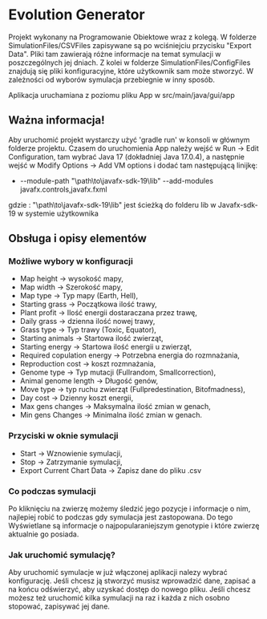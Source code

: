 # Evolution Generator

Projekt wykonany na Programowanie Obiektowe wraz z kolegą. W folderze SimulationFiles/CSVFiles zapisywane są po wciśniejciu przycisku "Export Data". Pliki tam zawierają różne informacje na temat symulacji w poszczególnych jej dniach. 
Z kolei w folderze SimulationFiles/ConfigFiles znajdują się pliki konfiguracyjne, które użytkownik sam może stworzyć. W zależności od wyborów symulacja przebiegnie w inny sposób. 

Aplikacja uruchamiana z poziomu pliku App w src/main/java/gui/app

## Ważna informacja!
Aby uruchomić projekt wystarczy użyć 'gradle run' w konsoli w głównym folderze projektu.
Czasem do uruchomienia App należy wejść w Run -> Edit Configuration, tam wybrać Java 17 (dokładniej Java 17.0.4), a  następnie wejść w Modify Options -> Add VM options i dodać tam następującą linijkę: 
* --module-path "\path\to\javafx-sdk-19\lib" --add-modules javafx.controls,javafx.fxml

gdzie : "\path\to\javafx-sdk-19\lib" jest ścieżką do folderu lib w Javafx-sdk-19 w systemie użytkownika

## Obsługa i opisy elementów

###  Możliwe wybory w konfiguracji 

* Map height -> wysokość mapy,
* Map width -> Szerokość mapy,
* Map type -> Typ mapy (Earth, Hell),
* Starting grass -> Początkowa ilość trawy,
* Plant profit -> Ilość energii dostaraczana przez trawę,
* Daily grass -> dzienna ilość nowej trawy,
* Grass type -> Typ trawy (Toxic, Equator),
* Starting animals -> Startowa ilość zwierząt,
* Starting energy -> Startowa ilość energii u zwierząt,
* Required copulation energy -> Potrzebna energia do rozmnażania,
* Reproduction cost -> koszt rozmnażania,
* Genome type -> Typ mutacji (Fullrandom, Smallcorrection),
* Animal genome length -> Długość genów,
* Move type -> typ ruchu zwierząt (Fullpredestination, Bitofmadness),
* Day cost -> Dzienny koszt energii,
* Max gens changes -> Maksymalna ilość zmian w genach,
* Min gens Changes -> Minimalna ilość zmian w genach.


### Przyciski w oknie symulacji

* Start -> Wznowienie symulacji,
* Stop -> Zatrzymanie symulacji,
* Export Current Chart Data -> Zapisz dane do pliku .csv

### Co podczas symulacji

Po kliknięciu na zwierzę możemy śledzić jego pozycje i informacje o nim, najlepiej robić to podczas gdy symulacja jest zastopowana. Do tego Wyświetlane są informacje o najpopularaniejszym genotypie i które zwierzę aktualnie go posiada.

### Jak uruchomić symulację?

Aby uruchomić symulacje w już włączonej aplikacji nalezy wybrać konfigurację. Jeśli chcesz ją stworzyć musisz wprowadzić dane, zapisać a na końcu odświerzyć, aby
uzyskać dostęp do nowego pliku. Jeśli chcesz możesz też uruchomić kilka symulacji na raz i każda z nich osobno stopować, zapisywać jej dane.


